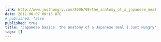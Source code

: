 ```yaml
---
link: http://www.justhungry.com/2006/08/the_anatomy_of_a_japanese_meal.html
date: 2011-06-07 00:15 UTC
# published: false
published: true
title: 'Japanese basics: the anatomy of a Japanese meal | Just Hungry'
tags: []
---
```



